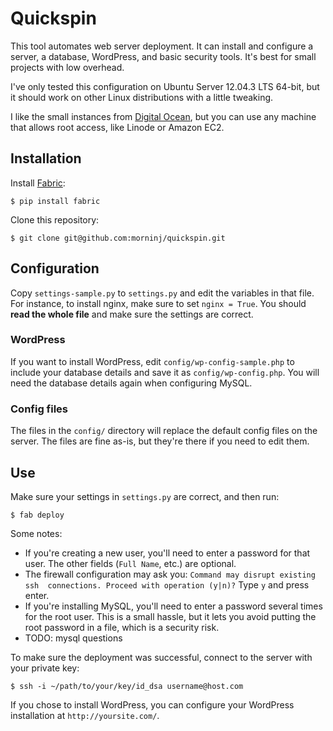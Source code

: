 Quickspin
=========

This tool automates web server deployment. It can install and configure a 
server, a database, WordPress, and basic security tools. It's best for small 
projects with low overhead.

I've only tested this configuration on Ubuntu Server 12.04.3 LTS 64-bit, but 
it should work on other Linux distributions with a little tweaking.

I like the small instances from [Digital 
Ocean](https://www.digitalocean.com/), but you can use any machine that allows 
root access, like Linode or Amazon EC2.

Installation
------------

Install [Fabric](http://docs.fabfile.org/en/1.8/):

    $ pip install fabric

Clone this repository:

    $ git clone git@github.com:morninj/quickspin.git

Configuration
-------------

Copy `settings-sample.py` to `settings.py` and edit the variables in that 
file. For instance, to install nginx, make sure to set `nginx = True`. You 
should **read the whole file** and make sure the settings are correct.

### WordPress

If you want to install WordPress, edit `config/wp-config-sample.php` to 
include your database details and save it as `config/wp-config.php`. You will 
need the database details again when configuring MySQL.

### Config files

The files in the `config/` directory will replace the default config files on 
the server. The files are fine as-is, but they're there if you need to edit 
them.

Use
---

Make sure your settings in `settings.py` are correct, and then run:

    $ fab deploy

Some notes:

* If you're creating a new user, you'll need to enter a password for that 
  user. The other fields (`Full Name`, etc.) are optional.
* The firewall configuration may ask you: `Command may disrupt existing ssh 
  connections. Proceed with operation (y|n)?` Type `y` and press enter.
* If you're installing MySQL, you'll need to enter a password several 
  times for the root user. This is a small hassle, but it lets you avoid 
  putting the root password in a file, which is a security risk.
* TODO: mysql questions

To make sure the deployment was successful, connect to the server with your 
private key:

    $ ssh -i ~/path/to/your/key/id_dsa username@host.com

If you chose to install WordPress, you can configure your WordPress 
installation at `http://yoursite.com/`.
